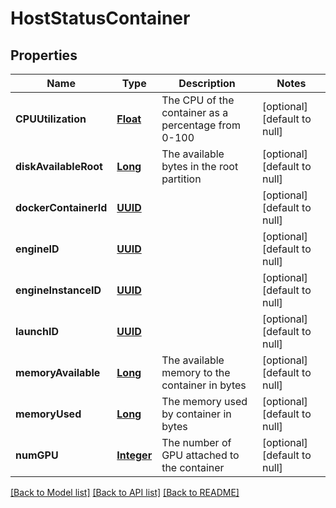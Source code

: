 # HostStatusContainer
## Properties

Name | Type | Description | Notes
------------ | ------------- | ------------- | -------------
**CPUUtilization** | [**Float**](float.md) | The CPU of the container as a percentage from 0-100 | [optional] [default to null]
**diskAvailableRoot** | [**Long**](long.md) | The available bytes in the root partition | [optional] [default to null]
**dockerContainerId** | [**UUID**](UUID.md) |  | [optional] [default to null]
**engineID** | [**UUID**](UUID.md) |  | [optional] [default to null]
**engineInstanceID** | [**UUID**](UUID.md) |  | [optional] [default to null]
**launchID** | [**UUID**](UUID.md) |  | [optional] [default to null]
**memoryAvailable** | [**Long**](long.md) | The available memory to the container in bytes | [optional] [default to null]
**memoryUsed** | [**Long**](long.md) | The memory used by container in bytes | [optional] [default to null]
**numGPU** | [**Integer**](integer.md) | The number of GPU attached to the container | [optional] [default to null]

[[Back to Model list]](../README.md#documentation-for-models) [[Back to API list]](../README.md#documentation-for-api-endpoints) [[Back to README]](../README.md)

